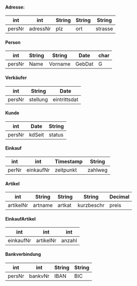 #### Adresse:

| int    | int      | String | String | String  | 
| ------ | -------- | ------ | ------ | ------- |
| persNr | adressNr | plz    | ort    | strasse |

#### Person
| int    | String | String  | Date   | char | 
| ------ | ------ | ------- | ------ | ---- |
| persNr | Name   | Vorname | GebDat | G    |

#### Verkäufer
| int    | String   | Date         |
| ------ | -------- | ------------ |
| persNr | stellung | eintrittsdat |

#### Kunde
| int    | Date   | String |
| ------ | ------ | ------ |
| persNr | kdSeit | status | 

#### Einkauf
| int   | int       | Timestamp | String  |
| ----- | --------- | --------- | ------- |
| perNr | einkaufNr | zeitpunkt | zahlweg | 

#### Artikel
| int       | String  | String | String     | Decimal |
| --------- | ------- | ------ | ---------- | ------- |
| artikelNr | artname | artkat | kurzbeschr | preis   | 

#### EinkaufArtikel
| int       | int       | int    |
| --------- | --------- | ------ |
| einkaufNr | artikelNr | anzahl |

#### Bankverbindung
| int    | int     | String | String |
| ------ | ------- | ------ | ------ |
| persNr | bankvNr | IBAN   | BIC    | 




